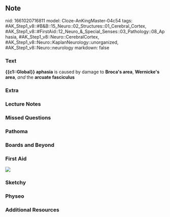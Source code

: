 ## Note
nid: 1661020716811
model: Cloze-AnKingMaster-04c54
tags: #AK_Step1_v8::#B&B::15_Neuro::02_Structures::01_Cerebral_Cortex, #AK_Step1_v8::#FirstAid::12_Neuro_&_Special_Senses::03_Pathology::08_Aphasia, #AK_Step1_v8::Neuro::CerebralCortex, #AK_Step1_v8::Neuro::KaplanNeurology::unorganized, #AK_Step1_v8::Neuro::neurology
markdown: false

### Text
<div>
  <div>
    <div>
      <b>{{c1::Global}} aphasia</b> is caused by damage to
      <b>Broca's area</b>, <b>Wernicke's area</b>, <i>and</i> the
      <b>arcuate fasciculus</b>
    </div>
  </div>
</div>

### Extra


### Lecture Notes


### Missed Questions


### Pathoma


### Boards and Beyond


### First Aid
<img src="tmpRbAiwX.png">

### Sketchy


### Physeo


### Additional Resources

